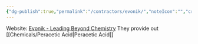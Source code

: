 ```yaml
---
{"dg-publish":true,"permalink":"/contractors/evonik/","noteIcon":"","created":"2025-01-31T11:43:57.434-06:00"}
---
```


Website: [Evonik - Leading Beyond Chemistry](https://www.evonik.com/en.html)
They provide out [[Chemicals/Peracetic Acid\|Peracetic Acid]]